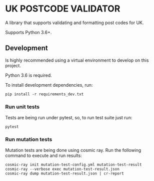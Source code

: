 # UK POSTCODE VALIDATOR
A library that supports validating and formatting post codes for UK.

Supports Python 3.6+.

## Development
Is highly recommended using a virtual environment to develop
on this project.

Python 3.6 is required.

To install development dependencies, run:
```
pip install -r requirements_dev.txt
```


### Run unit tests
Tests are being run under pytest, so, to run test suite just run:
```
pytest
```

### Run mutation tests
Mutation tests are being done using cosmic ray. Run the following
command to execute and run results:
```
cosmic-ray init mutation-test-config.yml mutation-test-result
cosmic-ray --verbose exec mutation-test-result.json
cosmic-ray dump mutation-test-result.json | cr-report
```
